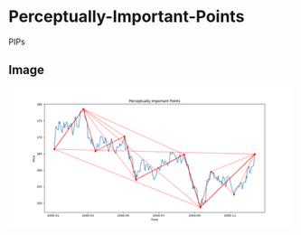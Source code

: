 # Perceptually-Important-Points
PIPs

## Image

![alt text](https://github.com/cmosongo/Perceptually-Important-Points/blob/main/images/PIPs.png?raw=true)
